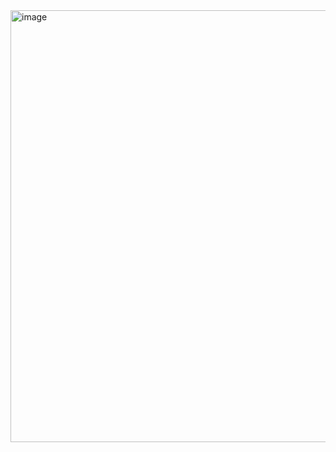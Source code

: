 <img width="725" height="691" alt="image" src="https://github.com/user-attachments/assets/da8f9580-dc82-429e-94a5-84449266051f" />
